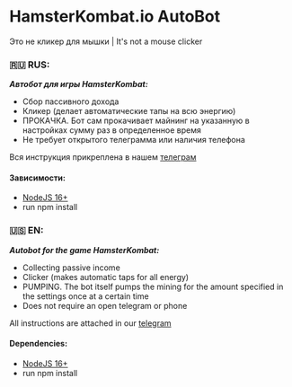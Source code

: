 # HamsterKombat.io AutoBot

Это не кликер для мышки | It's not a mouse clicker
### 🇷🇺 RUS:

**_Автобот для игры HamsterKombat:_**

- Сбор пассивного дохода
- Кликер (делает автоматические тапы на всю энергию)
- ПРОКАЧКА. Бот сам прокачивает майнинг на указанную в настройках сумму раз в определенное время
- Не требует открытого телеграмма или наличия телефона

Вся инструкция прикреплена в нашем [телеграм ](https://t.me/netcloud_dev)
#### Зависимости:
- [NodeJS 16+](https://nodejs.org/en)
- run npm install
### 🇺🇸 EN:

**_Autobot for the game HamsterKombat:_**

- Collecting passive income
- Clicker (makes automatic taps for all energy)
- PUMPING. The bot itself pumps the mining for the amount specified in the settings once at a certain time
- Does not require an open telegram or phone

All instructions are attached in our [telegram ](https://t.me/netcloud_dev)

#### Dependencies:
- [NodeJS 16+](https://nodejs.org/en)
- run npm install

